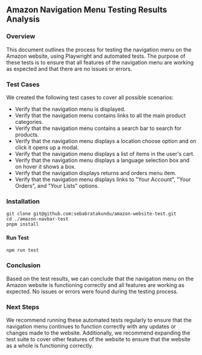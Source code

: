 ## Amazon Navigation Menu Testing Results Analysis
### Overview
This document outlines the process for testing the navigation menu on the Amazon website, using Playwright and automated tests. The purpose of these tests is to ensure that all features of the navigation menu are working as expected and that there are no issues or errors.

### Test Cases
We created the following test cases to cover all possible scenarios:

* Verify that the navigation menu is displayed.
* Verify that the navigation menu contains links to all the main product categories.
* Verify that the navigation menu contains a search bar to search for products.
* Verify that the navigation menu displays a location choose option and on click it opens up a modal.
* Verify that the navigation menu displays a list of items in the user's cart.
* Verify that the navigation menu displays a language selection box and on hover it shows a box.
* Verify that the navigation displays returns and orders menu item.
* Verify that the navigation menu displays links to "Your Account", "Your Orders", and "Your Lists" options.

### Installation

```
git clone git@github.com:sebabratakundu/amazon-website-test.git
cd ./amazon-navbar-test
pnpm install
```
#### Run Test
```
npm run test
```

### Conclusion
Based on the test results, we can conclude that the navigation menu on the Amazon website is functioning correctly and all features are working as expected. No issues or errors were found during the testing process.

### Next Steps
We recommend running these automated tests regularly to ensure that the navigation menu continues to function correctly with any updates or changes made to the website. Additionally, we recommend expanding the test suite to cover other features of the website to ensure that the website as a whole is functioning correctly.